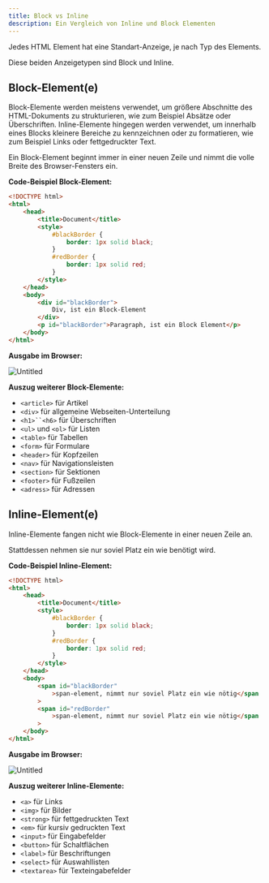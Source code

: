 ```yaml
---
title: Block vs Inline
description: Ein Vergleich von Inline und Block Elementen
---
```



Jedes HTML Element hat eine Standart-Anzeige, je nach Typ des Elements.

Diese beiden Anzeigetypen sind Block und Inline.

## Block-Element(e)

Block-Elemente werden meistens verwendet, um größere Abschnitte des HTML-Dokuments zu strukturieren, wie zum Beispiel Absätze oder Überschriften. Inline-Elemente hingegen werden verwendet, um innerhalb eines Blocks kleinere Bereiche zu kennzeichnen oder zu formatieren, wie zum Beispiel Links oder fettgedruckter Text.

Ein Block-Element beginnt immer in einer neuen Zeile und nimmt die volle Breite des Browser-Fensters ein.

**Code-Beispiel Block-Element:**

```html
<!DOCTYPE html>
<html>
    <head>
        <title>Document</title>
        <style>
            #blackBorder {
                border: 1px solid black;
            }
            #redBorder {
                border: 1px solid red;
            }
        </style>
    </head>
    <body>
        <div id="blackBorder">
            Div, ist ein Block-Element
        </div>
        <p id="blackBorder">Paragraph, ist ein Block Element</p>
    </body>
</html>
```

**Ausgabe im Browser:**

![Untitled](1%202%20HTML%20Block-%20&%20Inline-Elemente%20130086a7afa348c4b37e65e72554d7b4/Untitled.png)

**Auszug weiterer Block-Elemente:**

- `<article>` für Artikel
- `<div>` für allgemeine Webseiten-Unterteilung
- `<h1>``<h6>` für Überschriften
- `<ul>` und `<ol>` für Listen
- `<table>` für Tabellen
- `<form>` für Formulare
- `<header>` für Kopfzeilen
- `<nav>` für Navigationsleisten
- `<section>` für Sektionen
- `<footer>` für Fußzeilen
- `<adress>` für Adressen

## Inline-Element(e)

Inline-Elemente fangen nicht wie Block-Elemente in einer neuen Zeile an.

Stattdessen nehmen sie nur soviel Platz ein wie benötigt wird.

**Code-Beispiel Inline-Element:**

```html
<!DOCTYPE html>
<html>
    <head>
        <title>Document</title>
        <style>
            #blackBorder {
                border: 1px solid black;
            }
            #redBorder {
                border: 1px solid red;
            }
        </style>
    </head>
    <body>
        <span id="blackBorder"
            >span-element, nimmt nur soviel Platz ein wie nötig</span
        >
        <span id="redBorder"
            >span-element, nimmt nur soviel Platz ein wie nötig</span
        >
    </body>
</html>
```

**Ausgabe im Browser:**

![Untitled](1%202%20HTML%20Block-%20&%20Inline-Elemente%20130086a7afa348c4b37e65e72554d7b4/Untitled%201.png)

**Auszug weiterer Inline-Elemente:**

- `<a>` für Links
- `<img>` für Bilder
- `<strong>` für fettgedruckten Text
- `<em>` für kursiv gedruckten Text
- `<input>` für Eingabefelder
- `<button>` für Schaltflächen
- `<label>` für Beschriftungen
- `<select>` für Auswahllisten
- `<textarea>` für Texteingabefelder
